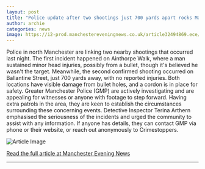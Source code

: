 ```yaml
---
layout: post
title: "Police update after two shootings just 700 yards apart rocks Manchester suburb"
author: archie
categories: news
image: https://i2-prod.manchestereveningnews.co.uk/article32494869.ece/ALTERNATES/s1200/0_Map111.jpg
---
```

Police in north Manchester are linking two nearby shootings that occurred last night. The first incident happened on Ainthorpe Walk, where a man sustained minor head injuries, possibly from a bullet, though it's believed he wasn't the target. Meanwhile, the second confirmed shooting occurred on Ballantine Street, just 700 yards away, with no reported injuries. Both locations have visible damage from bullet holes, and a cordon is in place for safety. Greater Manchester Police (GMP) are actively investigating and are appealing for witnesses or anyone with footage to step forward. Having extra patrols in the area, they are keen to establish the circumstances surrounding these concerning events. Detective Inspector Terina Arthern emphasised the seriousness of the incidents and urged the community to assist with any information. If anyone has details, they can contact GMP via phone or their website, or reach out anonymously to Crimestoppers.

![Article Image](https://i2-prod.manchestereveningnews.co.uk/article32494869.ece/ALTERNATES/s1200/0_Map111.jpg)

[Read the full article at Manchester Evening News](https://www.manchestereveningnews.co.uk/news/greater-manchester-news/police-update-after-two-shootings-32495396)

---
